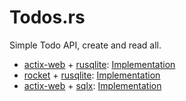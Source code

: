 # Todos.rs
Simple Todo API, create and read all.

- [actix-web](https://actix.rs/) + [rusqlite](https://github.com/rusqlite/rusqlite): [Implementation](https://github.com/amirrezaask/todos.rs/tree/actix-web-rusqlite)
- [rocket](https://rocket.rs/) + [rusqlite](https://github.com/rusqlite/rusqlite): [Implementation](https://github.com/amirrezaask/todos.rs/tree/rocket-rusqlite)
- [actix-web](https://actix.rs/) + [sqlx](https://github.com/launchbadge/sqlx): [Implementation](https://github.com/amirrezaask/todos.rs/tree/actix-web-sqlx)